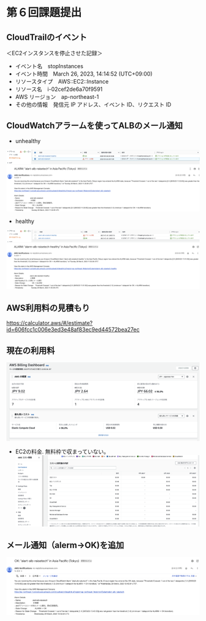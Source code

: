 # 第６回課題提出
## CloudTrailのイベント
＜EC2インスタンスを停止させた記録＞  
- イベント名　stopInstances
- イベント時間　March 26, 2023, 14:14:52 (UTC+09:00)
- リソースタイプ　AWS::EC2::Instance
- リソース名　i-02cef2de6a70f9591
- AWS リージョン　ap-northeast-1
- その他の情報　発信元 IP アドレス、イベント ID、リクエスト ID

## CloudWatchアラームを使ってALBのメール通知
- unhealthy

![unhealthy](./image6/unhealthy.png)
![unhealthy-email](./image6/unhealthy-email.png)

- healthy
 
![healthy](./image6/healthy.png)
![healthy-email](./image6/healthy-email.png)

## AWS利用料の見積もり
https://calculator.aws/#/estimate?id=606fcc1c006e3ed3e48af83ec9ed44572bea27ec

## 現在の利用料
![billing](./image6/billing.png)
- EC2の料金. 
無料枠で収まっていない。
![ec2-billing](./image6/ec2-billing.png)

## メール通知（alerm→OK)を追加
![alert](./image6/alertok.png)




